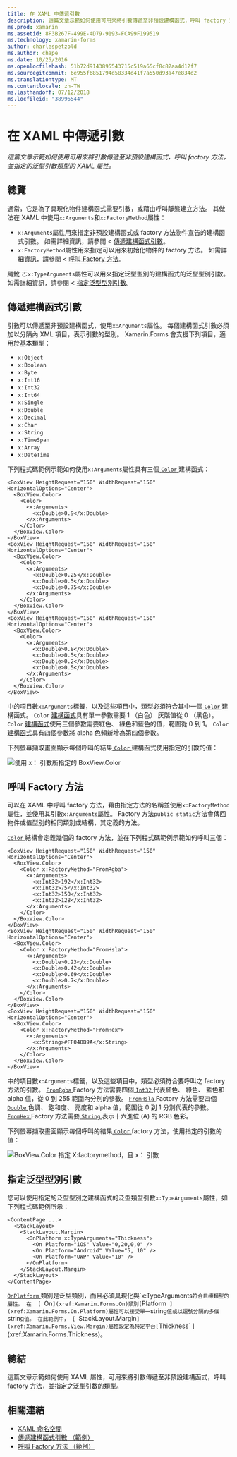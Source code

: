 ```yaml
---
title: 在 XAML 中傳遞引數
description: 這篇文章示範如何使用可用來將引數傳遞至非預設建構函式，呼叫 factory 方法，並指定的泛型引數類型的 XAML 屬性。
ms.prod: xamarin
ms.assetid: 8F3B267F-499E-4D79-9193-FCA99F199519
ms.technology: xamarin-forms
author: charlespetzold
ms.author: chape
ms.date: 10/25/2016
ms.openlocfilehash: 51b72d9143895543715c519a65cf8c82aa4d12f7
ms.sourcegitcommit: 6e955f6851794d58334d41f7a550d93a47e834d2
ms.translationtype: MT
ms.contentlocale: zh-TW
ms.lasthandoff: 07/12/2018
ms.locfileid: "38996544"
---
```

# <a name="passing-arguments-in-xaml"></a>在 XAML 中傳遞引數

_這篇文章示範如何使用可用來將引數傳遞至非預設建構函式，呼叫 factory 方法，並指定的泛型引數類型的 XAML 屬性。_

## <a name="overview"></a>總覽

通常，它是為了具現化物件建構函式需要引數，或藉由呼叫靜態建立方法。 其做法在 XAML 中使用`x:Arguments`和`x:FactoryMethod`屬性：

- `x:Arguments`屬性用來指定非預設建構函式或 factory 方法物件宣告的建構函式引數。 如需詳細資訊，請參閱 <<c0> [ 傳遞建構函式引數](#constructor_arguments)。
- `x:FactoryMethod`屬性用來指定可以用來初始化物件的 factory 方法。 如需詳細資訊，請參閱 <<c0> [ 呼叫 Factory 方法](#factory_methods)。

颾魤 ㄛ`x:TypeArguments`屬性可以用來指定泛型型別的建構函式的泛型型別引數。 如需詳細資訊，請參閱 <<c0> [ 指定泛型型別引數](#generic_type_arguments)。

<a name="constructor_arguments" />

## <a name="passing-constructor-arguments"></a>傳遞建構函式引數

引數可以傳遞至非預設建構函式，使用`x:Arguments`屬性。 每個建構函式引數必須加以分隔內 XML 項目，表示引數的型別。 Xamarin.Forms 會支援下列項目，適用於基本類型：

- `x:Object`
- `x:Boolean`
- `x:Byte`
- `x:Int16`
- `x:Int32`
- `x:Int64`
- `x:Single`
- `x:Double`
- `x:Decimal`
- `x:Char`
- `x:String`
- `x:TimeSpan`
- `x:Array`
- `x:DateTime`

下列程式碼範例示範如何使用`x:Arguments`屬性具有三個[ `Color` ](xref:Xamarin.Forms.Color)建構函式：

```xaml
<BoxView HeightRequest="150" WidthRequest="150" HorizontalOptions="Center">
  <BoxView.Color>
    <Color>
      <x:Arguments>
        <x:Double>0.9</x:Double>
      </x:Arguments>
    </Color>
  </BoxView.Color>
</BoxView>
<BoxView HeightRequest="150" WidthRequest="150" HorizontalOptions="Center">
  <BoxView.Color>
    <Color>
      <x:Arguments>
        <x:Double>0.25</x:Double>
        <x:Double>0.5</x:Double>
        <x:Double>0.75</x:Double>
      </x:Arguments>
    </Color>
  </BoxView.Color>
</BoxView>
<BoxView HeightRequest="150" WidthRequest="150" HorizontalOptions="Center">
  <BoxView.Color>
    <Color>
      <x:Arguments>
        <x:Double>0.8</x:Double>
        <x:Double>0.5</x:Double>
        <x:Double>0.2</x:Double>
        <x:Double>0.5</x:Double>
      </x:Arguments>
    </Color>
  </BoxView.Color>
</BoxView>
```

中的項目數`x:Arguments`標籤，以及這些項目中，類型必須符合其中一個[ `Color` ](xref:Xamarin.Forms.Color)建構函式。 `Color` [建構函式](xref:Xamarin.Forms.Color.%23ctor(System.Double))具有單一參數需要 1 （白色） 灰階值從 0 （黑色）。 `Color` [建構函式](xref:Xamarin.Forms.Color.%23ctor(System.Double,System.Double,System.Double))使用三個參數需要紅色、 綠色和藍色的值，範圍從 0 到 1。 `Color` [建構函式](xref:Xamarin.Forms.Color.%23ctor(System.Double,System.Double,System.Double,System.Double))具有四個參數將 alpha 色頻新增為第四個參數。

下列螢幕擷取畫面顯示每個呼叫的結果[ `Color` ](xref:Xamarin.Forms.Color)建構函式使用指定的引數的值：

![](passing-arguments-images/passing-arguments.png "使用 x： 引數所指定的 BoxView.Color")

<a name="factory_methods" />

## <a name="calling-factory-methods"></a>呼叫 Factory 方法

可以在 XAML 中呼叫 factory 方法，藉由指定方法的名稱並使用`x:FactoryMethod`屬性，並使用其引數`x:Arguments`屬性。 Factory 方法`public static`方法會傳回物件或值型別的相同類別或結構，其定義的方法。

[ `Color` ](xref:Xamarin.Forms.Color)結構會定義幾個的 factory 方法，並在下列程式碼範例示範如何呼叫三個：

```xaml
<BoxView HeightRequest="150" WidthRequest="150" HorizontalOptions="Center">
  <BoxView.Color>
    <Color x:FactoryMethod="FromRgba">
      <x:Arguments>
        <x:Int32>192</x:Int32>
        <x:Int32>75</x:Int32>
        <x:Int32>150</x:Int32>                        
        <x:Int32>128</x:Int32>
      </x:Arguments>
    </Color>
  </BoxView.Color>
</BoxView>
<BoxView HeightRequest="150" WidthRequest="150" HorizontalOptions="Center">
  <BoxView.Color>
    <Color x:FactoryMethod="FromHsla">
      <x:Arguments>
        <x:Double>0.23</x:Double>
        <x:Double>0.42</x:Double>
        <x:Double>0.69</x:Double>
        <x:Double>0.7</x:Double>
      </x:Arguments>
    </Color>
  </BoxView.Color>
</BoxView>
<BoxView HeightRequest="150" WidthRequest="150" HorizontalOptions="Center">
  <BoxView.Color>
    <Color x:FactoryMethod="FromHex">
      <x:Arguments>
        <x:String>#FF048B9A</x:String>
      </x:Arguments>
    </Color>
  </BoxView.Color>
</BoxView>
```

中的項目數`x:Arguments`標籤，以及這些項目中，類型必須符合要呼叫之 factory 方法的引數。 [ `FromRgba` ](xref:Xamarin.Forms.Color.FromRgba(System.Int32,System.Int32,System.Int32,System.Int32)) Factory 方法需要四個[ `Int32` ](https://docs.microsoft.com/dotnet/api/system.int32)代表紅色、 綠色、 藍色和 alpha 值，從 0 到 255 範圍內分別的參數。 [ `FromHsla` ](xref:Xamarin.Forms.Color.FromHsla(System.Double,System.Double,System.Double,System.Double)) Factory 方法需要四個[ `Double` ](https://docs.microsoft.com/dotnet/api/system.double)色調、 飽和度、 亮度和 alpha 值，範圍從 0 到 1 分別代表的參數。 [ `FromHex` ](xref:Xamarin.Forms.Color.FromHex(System.String)) Factory 方法需要[ `String` ](https://docs.microsoft.com/dotnet/api/system.string)表示十六進位 (A) 的 RGB 色彩。

下列螢幕擷取畫面顯示每個呼叫的結果[ `Color` ](xref:Xamarin.Forms.Color) factory 方法，使用指定的引數的值：

![](passing-arguments-images/factory-methods.png "BoxView.Color 指定 X:factorymethod，且 x： 引數")

<a name="generic_type_arguments" />

## <a name="specifying-a-generic-type-argument"></a>指定泛型型別引數

您可以使用指定的泛型型別之建構函式的泛型類型引數`x:TypeArguments`屬性，如下列程式碼範例所示：

```xaml
<ContentPage ...>
  <StackLayout>
    <StackLayout.Margin>
      <OnPlatform x:TypeArguments="Thickness">
        <On Platform="iOS" Value="0,20,0,0" />
        <On Platform="Android" Value="5, 10" />
        <On Platform="UWP" Value="10" />
      </OnPlatform>
    </StackLayout.Margin>
  </StackLayout>
</ContentPage>
```

[ `OnPlatform` ](xref:Xamarin.Forms.OnPlatform`1)類別是泛型類別，而且必須具現化與`x:TypeArguments`符合目標類型的屬性。 在  [ `On` ](xref:Xamarin.Forms.On)類別[ `Platform` ](xref:Xamarin.Forms.On.Platform)屬性可以接受單一`string`值或以逗號分隔的多個`string`值。 在此範例中， [ `StackLayout.Margin` ](xref:Xamarin.Forms.View.Margin)屬性設定為特定平台[ `Thickness` ](xref:Xamarin.Forms.Thickness)。

## <a name="summary"></a>總結

這篇文章示範如何使用 XAML 屬性，可用來將引數傳遞至非預設建構函式，呼叫 factory 方法，並指定之泛型引數的類型。


## <a name="related-links"></a>相關連結

- [XAML 命名空間](~/xamarin-forms/xaml/namespaces.md)
- [傳遞建構函式引數 （範例）](https://developer.xamarin.com/samples/xamarin-forms/xaml/passingconstructorarguments/)
- [呼叫 Factory 方法 （範例）](https://developer.xamarin.com/samples/xamarin-forms/xaml/callingfactorymethods/)
